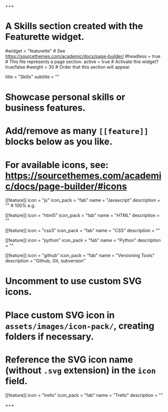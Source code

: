 +++
# A Skills section created with the Featurette widget.
#widget = "featurette"  # See https://sourcethemes.com/academic/docs/page-builder/
#headless = true  # This file represents a page section.
active = true  # Activate this widget? true/false
#weight = 30  # Order that this section will appear.

title = "Skills"
subtitle = ""

# Showcase personal skills or business features.
#
# Add/remove as many `[[feature]]` blocks below as you like.
#
# For available icons, see: https://sourcethemes.com/academic/docs/page-builder/#icons

[[feature]]
  icon = "js"
  icon_pack = "fab"
  name = "Javascript"
  description = "" # 100% e.g.


[[feature]]
  icon = "html5"
  icon_pack = "fab"
  name = "HTML"
  description = ""

[[feature]]
  icon = "css3"
  icon_pack = "fab"
  name = "CSS"
  description = ""

[[feature]]
  icon = "python"
  icon_pack = "fab"
  name = "Python"
  description = ""

[[feature]]
  icon = "github"
  icon_pack = "fab"
  name = "Versioning Tools"
  description = "Github, Git, subversion"

# Uncomment to use custom SVG icons.
# Place custom SVG icon in `assets/images/icon-pack/`, creating folders if necessary.
# Reference the SVG icon name (without `.svg` extension) in the `icon` field.


[[feature]]
  icon = "trello"
  icon_pack = "fab"
  name = "Trello"
  description = ""

+++

